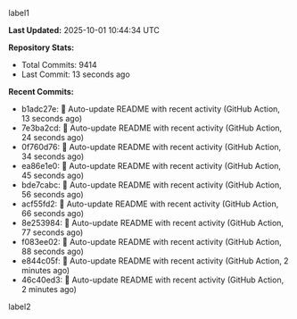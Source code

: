 
label1 
<!-- ACTIVITY_START -->
**Last Updated:** 2025-10-01 10:44:34 UTC

**Repository Stats:**
- Total Commits: 9414
- Last Commit: 13 seconds ago

**Recent Commits:**
- b1adc27e: 🤖 Auto-update README with recent activity (GitHub Action, 13 seconds ago)
- 7e3ba2cd: 🤖 Auto-update README with recent activity (GitHub Action, 24 seconds ago)
- 0f760d76: 🤖 Auto-update README with recent activity (GitHub Action, 34 seconds ago)
- ea86e1e0: 🤖 Auto-update README with recent activity (GitHub Action, 45 seconds ago)
- bde7cabc: 🤖 Auto-update README with recent activity (GitHub Action, 56 seconds ago)
- acf55fd2: 🤖 Auto-update README with recent activity (GitHub Action, 66 seconds ago)
- 8e253984: 🤖 Auto-update README with recent activity (GitHub Action, 77 seconds ago)
- f083ee02: 🤖 Auto-update README with recent activity (GitHub Action, 88 seconds ago)
- e844c05f: 🤖 Auto-update README with recent activity (GitHub Action, 2 minutes ago)
- 46c40ed3: 🤖 Auto-update README with recent activity (GitHub Action, 2 minutes ago)
<!-- ACTIVITY_END -->

label2
